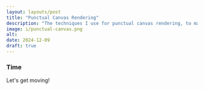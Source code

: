 ```yaml
---
layout: layouts/post
title: "Punctual Canvas Rendering"
description: "The techniques I use for punctual canvas rendering, to maintain a consistent frame rate"
image: i/punctual-canvas.png
alt:
date: 2024-12-09
draft: true
---
```


### Time

Let's get moving!

<p class="canvas-container">
  <canvas id="canvas-starfield" class="fit black"></canvas>
</p>

<script>
  render('canvas-starfield', {
    init: (canvas, _ctx) => {
      const {width, height} = canvas.getBoundingClientRect();

      const dpr = window.devicePixelRatio;

      canvas.width = width * dpr;
      canvas.height = height * dpr;

      const STAR_COUNT = 50;

      this.stars ||= Array(STAR_COUNT).fill().map(() => ({
        x: Math.random() * canvas.width,
        y: Math.random() * canvas.height,
        z: Math.random()
      }));
    },
    draw: (ctx) => {
      const canvas = ctx.canvas;
      const dpr = window.devicePixelRatio;

      const SIZE = 5;
      const VELOCITY = 3;
      const PERSPECTIVE = 5;

      ctx.fillStyle = 'black';
      ctx.fillRect(0, 0, canvas.width, canvas.height);

      ctx.fillStyle = 'white';

      for (const star of this.stars) {
        const {x, y, z} = star;
        const size = SIZE / (1 + z * PERSPECTIVE);

        ctx.fillRect(
          x - size / 2 * dpr,
          y - size / 2 * dpr,
          size * dpr,
          size * dpr
        )

        star.x = (star.x + VELOCITY * (1 - z)) % canvas.width;
      }
    }
  });
</script>
